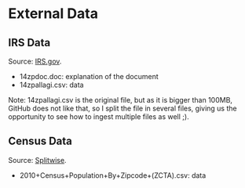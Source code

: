 
# External Data

## IRS Data

Source: [IRS.gov](https://www.irs.gov/uac/soi-tax-stats-individual-income-tax-statistics-2014-zip-code-data-soi).

* 14zpdoc.doc: explanation of the document
* 14zpallagi.csv: data

Note:
14zpallagi.csv is the original file, but as it is bigger than 100MB, GitHub does not like that, so I split the file in several files, giving us the opportunity to see how to ingest multiple files as well ;).

## Census Data

Source: [Splitwise](https://blog.splitwise.com/2013/09/18/the-2010-us-census-population-by-zip-code-totally-free/).

* 2010+Census+Population+By+Zipcode+(ZCTA).csv: data

